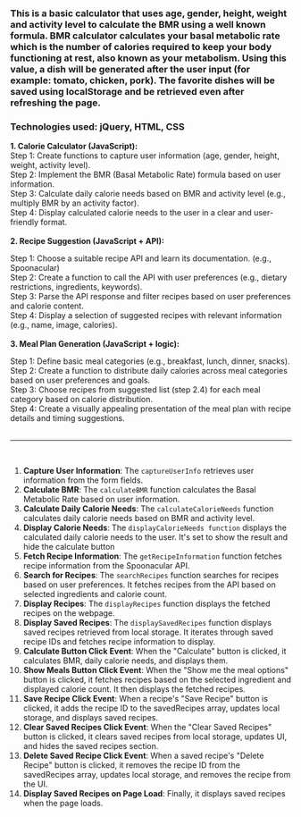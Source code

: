 <h3>This is a basic calculator that uses age, gender, height, weight and activity level to calculate the BMR using a well known formula. BMR calculator calculates your basal metabolic rate which is the number of calories required to keep your body functioning at rest, also known as your metabolism. Using this value, a dish will be generated after the user input (for example: tomato, chicken, pork). The favorite dishes will be saved using localStorage and be retrieved even after refreshing the page.</h3>
<h3>Technologies used: jQuery, HTML, CSS</h3>                                                                                                                                                                                                                             
<strong>1. Calorie Calculator (JavaScript):</strong><br>
Step 1: Create functions to capture user information (age, gender, height, weight, activity level).<br>
Step 2: Implement the BMR (Basal Metabolic Rate) formula based on user information.<br>
Step 3: Calculate daily calorie needs based on BMR and activity level (e.g., multiply BMR by an activity factor).<br>
Step 4: Display calculated calorie needs to the user in a clear and user-friendly format.<br>
<br>
<strong>2. Recipe Suggestion (JavaScript + API):</strong><br>

Step 1: Choose a suitable recipe API and learn its documentation. (e.g., Spoonacular)<br>
Step 2: Create a function to call the API with user preferences (e.g., dietary restrictions, ingredients, keywords).<br>
Step 3: Parse the API response and filter recipes based on user preferences and calorie content.<br>
Step 4: Display a selection of suggested recipes with relevant information (e.g., name, image, calories).<br>
<br>
<strong>3. Meal Plan Generation (JavaScript + logic):</strong><br>

Step 1: Define basic meal categories (e.g., breakfast, lunch, dinner, snacks).<br>
Step 2: Create a function to distribute daily calories across meal categories based on user preferences and goals.<br>
Step 3: Choose recipes from suggested list (step 2.4) for each meal category based on calorie distribution.<br>
Step 4: Create a visually appealing presentation of the meal plan with recipe details and timing suggestions.<br><br>

<hr>
<br>
<ol>
<li><strong>Capture User Information</strong>: The <code>captureUserInfo</code> retrieves user information from the form fields.</li>
<li><strong>Calculate BMR</strong>: The <code>calculateBMR</code> function calculates the Basal Metabolic Rate based on user information.</li>
<li><strong>Calculate Daily Calorie Needs</strong>: The <code>calculateCalorieNeeds</code> function calculates daily calorie needs based on BMR and activity level.</li>
<li><strong>Display Calorie Needs</strong>: The <code>displayCalorieNeeds function</code> displays the calculated daily calorie needs to the user. It's set to show the result and hide the calculate button</li>
<li><strong>Fetch Recipe Information</strong>: The <code>getRecipeInformation</code> function fetches recipe information from the Spoonacular API.</li>
<li><strong>Search for Recipes</strong>: The <code>searchRecipes</code> function searches for recipes based on user preferences. It fetches recipes from the API based on selected ingredients and calorie count.</li>
<li><strong>Display Recipes</strong>: The <code>displayRecipes</code> function displays the fetched recipes on the webpage.</li>
<li><strong>Display Saved Recipes</strong>: The <code>displaySavedRecipes</code> function displays saved recipes retrieved from local storage. It iterates through saved recipe IDs and fetches recipe information to display.</li>
<li><strong>Calculate Button Click Event</strong>: When the "Calculate" button is clicked, it calculates BMR, daily calorie needs, and displays them.</li>
<li><strong>Show Meals Button Click Event</strong>: When the "Show me the meal options" button is clicked, it fetches recipes based on the selected ingredient and displayed calorie count. It then displays the fetched recipes.</li>
<li><strong>Save Recipe Click Event</strong>: When a recipe's "Save Recipe" button is clicked, it adds the recipe ID to the savedRecipes array, updates local storage, and displays saved recipes.</li>
<li><strong>Clear Saved Recipes Click Event</strong>: When the "Clear Saved Recipes" button is clicked, it clears saved recipes from local storage, updates UI, and hides the saved recipes section.</li>
<li><strong>Delete Saved Recipe Click Event</strong>: When a saved recipe's "Delete Recipe" button is clicked, it removes the recipe ID from the savedRecipes array, updates local storage, and removes the recipe from the UI.</li>
<li><strong>Display Saved Recipes on Page Load</strong>: Finally, it displays saved recipes when the page loads.</li>
</ol>

